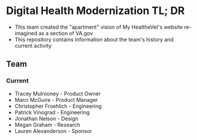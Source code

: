 # Digital Health Modernization TL; DR
- This team created the "apartment" vision of My HealtheVet's website re-imagined as a section of VA.gov
- This repository contains information about the team's history and current activity

## Team
### Current
- Tracey Mulrooney - Product Owner
- Marci McGuire - Product Manager
- Christopher Froehlich - Engineering
- Patrick Vinograd - Engineering
- Jonathan Nelson - Design
- Megan Graham - Research
- Lauren Alexanderson - Sponsor
